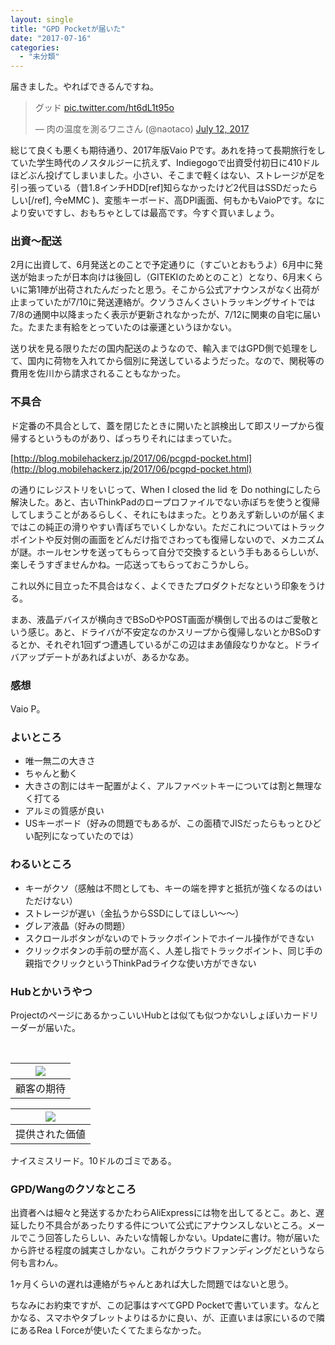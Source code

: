 ```yaml
---
layout: single
title: "GPD Pocketが届いた"
date: "2017-07-16"
categories: 
  - "未分類"
---
```


届きました。やればできるんですね。

<blockquote class="twitter-tweet" data-lang="en"><p dir="ltr" lang="ja">グッド <a href="https://t.co/ht6dL1t95o">pic.twitter.com/ht6dL1t95o</a></p>— 肉の温度を測るワニさん (@naotaco) <a href="https://twitter.com/naotaco/status/885000948233449472">July 12, 2017</a></blockquote>

<script async src="//platform.twitter.com/widgets.js" charset="utf-8"></script>

総じて良くも悪くも期待通り、2017年版Vaio Pです。あれを持って長期旅行をしていた学生時代のノスタルジーに抗えず、Indiegogoで出資受付初日に410ドルほどぶん投げてしまいました。小さい、そこまで軽くはない、ストレージが足を引っ張っている（昔1.8インチHDD\[ref\]知らなかったけど2代目はSSDだったらしい\[/ref\], 今eMMC )、変態キーボード、高DPI画面、何もかもVaioPです。なにより安いですし、おもちゃとしては最高です。今すぐ買いましょう。

### 出資～配送

2月に出資して、6月発送とのことで予定通りに（すごいとおもうよ）6月中に発送が始まったが日本向けは後回し（GITEKIのためとのこと）となり、6月末くらいに第1陣が出荷されたんだったと思う。そこから公式アナウンスがなく出荷が止まっていたが7/10に発送連絡が。クソうさんくさいトラッキングサイトでは7/8の通関中以降まったく表示が更新されなかったが、7/12に関東の自宅に届いた。たまたま有給をとっていたのは豪運というほかない。

送り状を見る限りただの国内配送のようなので、輸入まではGPD側で処理をして、国内に荷物を入れてから個別に発送しているようだった。なので、関税等の費用を佐川から請求されることもなかった。

### 不具合

ド定番の不具合として、蓋を閉じたときに開いたと誤検出して即スリープから復帰するというものがあり、ばっちりそれにはまっていた。

[http://blog.mobilehackerz.jp/2017/06/pcgpd-pocket.html](http://blog.mobilehackerz.jp/2017/06/pcgpd-pocket.html)

の通りにレジストリをいじって、When I closed the lid を Do nothingにしたら解決した。あと、古いThinkPadのロープロファイルでない赤ぽちを使うと復帰してしまうことがあるらしく、それにもはまった。とりあえず新しいのが届くまではこの純正の滑りやすい青ぽちでいくしかない。ただこれについてはトラックポイントや反対側の画面をどんだけ指でさわっても復帰しないので、メカニズムが謎。ホールセンサを送ってもらって自分で交換するという手もあるらしいが、楽しそうすぎませんかね。一応送ってもらっておこうかしら。

これ以外に目立った不具合はなく、よくできたプロダクトだなという印象をうける。

まあ、液晶デバイスが横向きでBSoDやPOST画面が横倒しで出るのはご愛敬という感じ。あと、ドライバが不安定なのかスリープから復帰しないとかBSoDするとか、それぞれ1回ずつ遭遇しているがこの辺はまあ値段なりかなと。ドライバアップデートがあればよいが、あるかなあ。

### 感想

Vaio P。

### よいところ

- 唯一無二の大きさ
- ちゃんと動く
- 大きさの割にはキー配置がよく、アルファベットキーについては割と無理なく打てる
- アルミの質感が良い
- USキーボード（好みの問題でもあるが、この面積でJISだったらもっとひどい配列になっていたのでは）

### わるいところ

- キーがクソ（感触は不問としても、キーの端を押すと抵抗が強くなるのはいただけない）
- ストレージが遅い（金払うからSSDにしてほしい～～）
- グレア液晶（好みの問題）
- スクロールボタンがないのでトラックポイントでホイール操作ができない
- クリックボタンの手前の壁が高く、人差し指でトラックポイント、同じ手の親指でクリックというThinkPadライクな使い方ができない

### Hubとかいうやつ

ProjectのページにあるかっこいいHubとは似ても似つかないしょぼいカードリーダーが届いた。

 

| ![](https://blog.naotaco.com/assets/images/posts/2017/07/j2mtqwmb0q7aamyzpc3p-400x217.jpg) |
|:--:|
|  顧客の期待 |

| ![](https://blog.naotaco.com/assets/images/posts/2017/07/WP_20170716_09_59_39_Rich-400x300.jpg) |
|:--:|
|  提供された価値 |

ナイスミスリード。10ドルのゴミである。

### GPD/Wangのクソなところ

出資者へは細々と発送するかたわらAliExpressには物を出してるとこ。あと、遅延したり不具合があったりする件について公式にアナウンスしないところ。メールでこう回答したらしい、みたいな情報しかない。Updateに書け。物が届いたから許せる程度の誠実さしかない。これがクラウドファンディングだというなら何も言わん。

1ヶ月くらいの遅れは連絡がちゃんとあれば大した問題ではないと思う。

ちなみにお約束ですが、この記事はすべてGPD Pocketで書いています。なんとかなる、スマホやタブレットよりはるかに良い、が、正直いまは家にいるので隣にあるReaｌForceが使いたくてたまらなかった。
